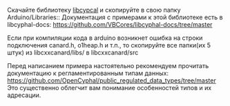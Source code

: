 Скачайте библиотеку [libcypcal](https://github.com/VBCores/libcxxcanard
) и скопируйте в свою папку Arduino/Libraries:: 
Документация с примерами к этой библиотеке есть в libcyphal-docs: https://github.com/VBCores/libcyphal-docs/tree/master 

Если при компиляции кода в arduino возникнет ошибка на строки подключения canard.h, o1heap.h и т.п., то скопируйте все папки(их 5 штук) из libcxxcanard/libs/  в libcxxcanard/src

Перед написанием примера настоятельно рекомендуем прочитать документацию к регламентированным типам данных: https://github.com/OpenCyphal/public_regulated_data_types/tree/master
Это существенно облегчит вам понимание особенностей типов и их адресации.
